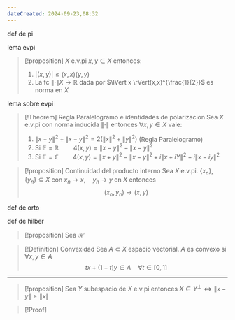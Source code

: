 ```yaml
---
dateCreated: 2024-09-23,08:32
---
```

def de pi

lema evpi

>[!proposition]
>$X$ e.v.pi $x,y\in X$ entonces:
>1. $\lvert (x,y) \rvert\leq(x,x)(y,y)$
>2. La fc $\lVert \cdot \rVert X\rightarrow \mathbb{R}$ dada por $\lVert x \rVert(x,x)^{\frac{1}{2}}$ es norma en $X$

lema sobre evpi

>[!Theorem] Regla Paralelogramo e identidades de polarizacion
> Sea $X$ e.v.pi con norma inducida $\lVert \cdot \rVert$ entonces $\forall x,y\in X$ vale:
> 1. $\lVert x+y \rVert^2 + \lVert x-y \rVert^2 = 2(\lVert x \rVert^2+\lVert y \rVert^2)$ (Regla Paralelogramo)
> 2. Si $\mathbb{F}=\mathbb{R}\quad \quad 4(x,y)=\lVert x-y \rVert^2-\lVert x-y \rVert^2$
> 3. Si $\mathbb{F}=\mathbb{C}\quad\quad 4(x,y)=\lVert x+y \rVert^2-\lVert x-y \rVert^2+i\lVert x+iY \rVert^2-i\lVert x-iy \rVert^2$

>[!proposition] Continuidad del producto interno
>Sea $X$ e.v.pi. $\{ x_{n} \},\{ y_{n} \}\subseteq X$ con $x_{n}\rightarrow x,\quad y_{n}\rightarrow y$ en $X$ entonces
>$$(x_{n},y_{n})\rightarrow(x,y)$$

def de orto

def de hilber

>[!proposition]
>Sea $\mathcal{H}$

>[!Definition] Convexidad
> Sea $A\subset X$ espacio vectorial. $A$ es convexo si $\forall x,y\in A$
> $$t x+(1-t)y\in A\quad\forall t\in[0,1]$$
 
---

>[!proposition]
>Sea $Y$ subespacio de $X$ e.v.pi entonces $X\in Y^{\perp} \iff \lVert x-y \rVert\geq \lVert x \rVert$

>[!Proof]
